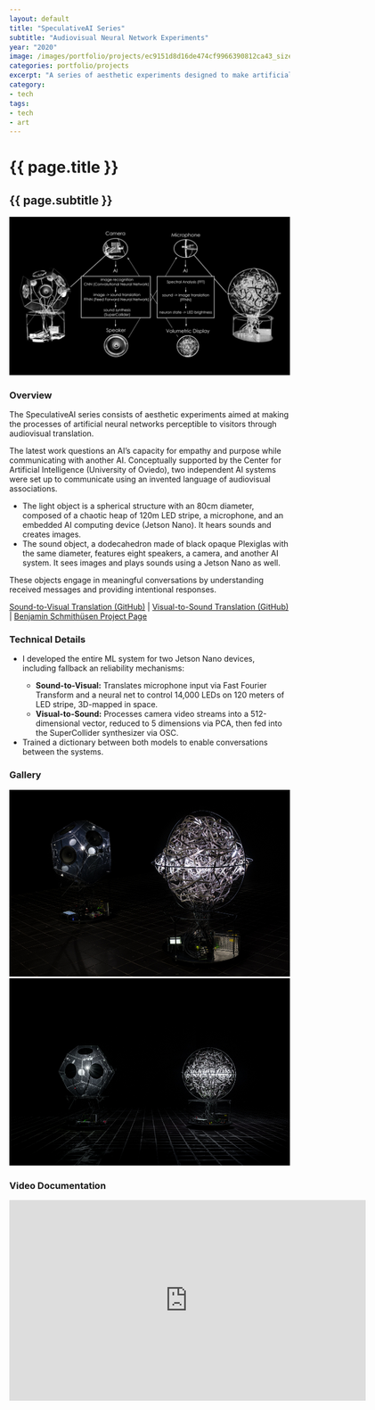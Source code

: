 ```yaml
---
layout: default
title: "SpeculativeAI Series"
subtitle: "Audiovisual Neural Network Experiments"
year: "2020"
image: /images/portfolio/projects/ec9151d8d16de474cf9966390812ca43_size_1200x1200.jpeg
categories: portfolio/projects
excerpt: "A series of aesthetic experiments designed to make artificial neural network processes perceptible to humans through audiovisual translation. The latest work explores AI empathy and communication using invented languages."
category:
- tech
tags:
- tech
- art
---
```

<div class="portfolio">
<h1>{{ page.title }}</h1>
<h2>{{ page.subtitle }}</h2>
<section>
<img src="/images/portfolio/projects/ec9151d8d16de474cf9966390812ca43_size_1200x1200.jpeg" alt="SpeculativeAI main image">
</section>
<section>
<h3>Overview</h3>
The SpeculativeAI series consists of aesthetic experiments aimed at making the processes of artificial neural networks perceptible to visitors through audiovisual translation.

The latest work questions an AI’s capacity for empathy and purpose while communicating with another AI. Conceptually supported by the Center for Artificial Intelligence (University of Oviedo), two independent AI systems were set up to communicate using an invented language of audiovisual associations.
<p>
<ul>
<li>The light object is a spherical structure with an 80cm diameter, composed of a chaotic heap of 120m LED stripe, a microphone, and an embedded AI computing device (Jetson Nano). It hears sounds and creates images.</li>
<li>The sound object, a dodecahedron made of black opaque Plexiglas with the same diameter, features eight speakers, a camera, and another AI system. It sees images and plays sounds using a Jetson Nano as well.</li>
</ul>
</p>
These objects engage in meaningful conversations by understanding received messages and providing intentional responses.
<p>
</p>
<p>
<a href="https://github.com/birkschmithuesen/SpeculativeAI_Interspace" target="_blank">Sound-to-Visual Translation (GitHub)</a> | 
<a href="https://github.com/birkschmithuesen/SpeculativeAI_Dodeca" target="_blank">Visual-to-Sound Translation (GitHub)</a> | 
<a href="https://www.birkschmithuesen.com/_speculativeAI" target="_blank">Benjamin Schmithüsen Project Page</a>
</p>
</section>
<section>
<h3>Technical Details</h3>
<ul>
<li>I developed the entire ML system for two Jetson Nano devices, including fallback an reliability mechanisms:</li>
  <ul>
    <li><b>Sound-to-Visual:</b> Translates microphone input via Fast Fourier Transform and a neural net to control 14,000 LEDs on 120 meters of LED stripe, 3D-mapped in space.</li>
    <li><b>Visual-to-Sound:</b> Processes camera video streams into a 512-dimensional vector, reduced to 5 dimensions via PCA, then fed into the SuperCollider synthesizer via OSC.</li>
  </ul>
<li>Trained a dictionary between both models to enable conversations between the systems.</li>
</ul>
</section>
<section>
<h3>Gallery</h3>
<img src="/images/portfolio/projects/c1ad3a7f6c5fb71015b87c184832cc2c_size_1000x1000.jpeg" alt="SpeculativeAI image 1">
<img src="/images/portfolio/projects/dd5f915ad1b2d130c3925ff88ed0df16_size_1000x1000.jpeg" alt="SpeculativeAI image 2">
</section>
<section>
<h3>Video Documentation</h3>
<iframe title="vimeo-player" src="https://player.vimeo.com/video/366300020?h=d61127ab15" width="640" height="360" frameborder="0"    allowfullscreen></iframe>
</section>
</div>